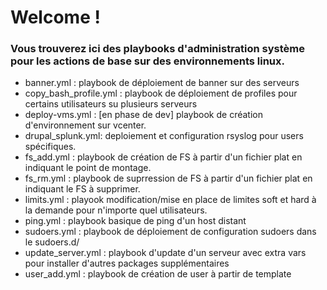 # Welcome !

### Vous trouverez ici des playbooks d'administration système pour les actions de base sur des environnements linux.

* banner.yml : playbook de déploiement de banner sur des serveurs
* copy_bash_profile.yml : playbook de déploiement de profiles pour certains utilisateurs su plusieurs serveurs
* deploy-vms.yml : [en phase de dev] playbook de création d'environnement sur vcenter.
* drupal_splunk.yml: deploiement et configuration rsyslog pour users spécifiques.
* fs_add.yml : playbook de création de FS à partir d'un fichier plat en indiquant le point de montage.
* fs_rm.yml : playbook de suprression de FS à partir d'un fichier plat en indiquant le FS à supprimer.
* limits.yml : playook modification/mise en place de limites soft et hard à la demande pour n'importe quel utilisateurs.
* ping.yml : playbook basique de ping d'un host distant
* sudoers.yml : playbook de déploiement de configuration sudoers dans le sudoers.d/
* update_server.yml : playbook d'update d'un serveur avec extra vars pour installer d'autres packages supplémentaires
* user_add.yml : playbook de création de user à partir de template 
